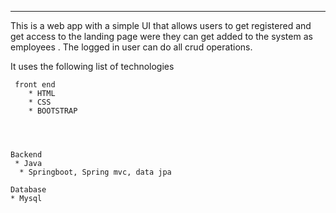 ***
This is a web app with a simple UI that allows users to get registered and get access to the landing page were they can get added to the system as employees .
The logged in user can do all crud operations. 

It uses the following list of technologies
    
     front end 
        * HTML
        * CSS
        * BOOTSTRAP
     
     
      

    Backend
     * Java
      * Springboot, Spring mvc, data jpa

    Database
    * Mysql
    
